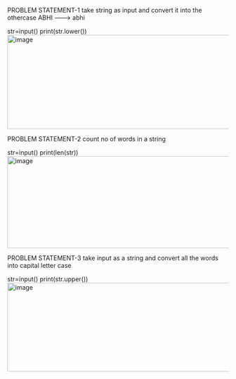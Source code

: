 PROBLEM STATEMENT-1 take string as input and convert it into the othercase  ABHI  --->  abhi

str=input()
print(str.lower())
<img width="1260" height="214" alt="image" src="https://github.com/user-attachments/assets/0d879eb7-69d6-47c7-b511-8a8b5be7181e" />


PROBLEM STATEMENT-2 count no of words in a string

str=input()
print(len(str))
<img width="1253" height="209" alt="image" src="https://github.com/user-attachments/assets/1760548a-0b2f-47a6-8911-81ba764170ec" />


PROBLEM STATEMENT-3  take input as a string and convert all the words into capital letter case

str=input()
print(str.upper())
<img width="1244" height="202" alt="image" src="https://github.com/user-attachments/assets/834c240a-50e0-4ab6-b488-5932188a4112" />
